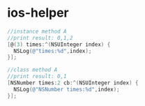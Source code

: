 ios-helper
==========

```objective-c
//instance method A
//print result: 0,1,2
[@(3) times:^(NSUInteger index) {
  NSLog(@"times:%d",index);
}];

//class method A
//print result: 0,1
[NSNumber times:2 cb:^(NSUInteger index) {
  NSLog(@"NSNumber times:%d",index);
}];
```
